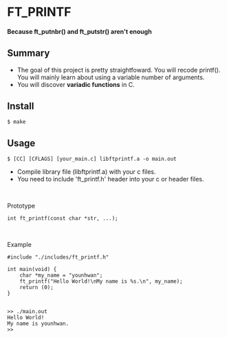 # FT_PRINTF
#### Because ft_putnbr() and ft_putstr() aren't enough
## Summary
+ The goal of this project is pretty straightfoward. You will recode printf(). You will mainly learn about using a variable number of arguments.
+ You will discover **variadic functions** in C.

## Install
	$ make

## Usage
	$ [CC] [CFLAGS] [your_main.c] libftprintf.a -o main.out
+ Compile library file (libftprintf.a) with your c files.
+ You need to include 'ft_printf.h' header into your c or header files.
<br/>

Prototype
```
int ft_printf(const char *str, ...);
```
<br/>

Example
```
#include "./includes/ft_printf.h"

int main(void) {
	char *my_name = "younhwan";
	ft_printf("Hello World!\nMy name is %s.\n", my_name);
	return (0);
}


>> ./main.out
Hello World!
My name is younhwan.
>> 
```
